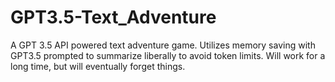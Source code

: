 # GPT3.5-Text_Adventure
A GPT 3.5 API powered text adventure game. Utilizes memory saving with GPT3.5 prompted to summarize liberally to avoid token limits. Will work for a long time, but will eventually forget things.
